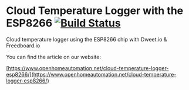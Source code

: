 # Cloud Temperature Logger with the ESP8266	 [![Build Status](https://travis-ci.org/openhomeautomation/esp8266-cloud.svg)](https://travis-ci.org/openhomeautomation/esp8266-cloud)

Cloud temperature logger using the ESP8266 chip with Dweet.io & Freedboard.io

You can find the article on our website:

[https://www.openhomeautomation.net/cloud-temperature-logger-esp8266/](https://www.openhomeautomation.net/cloud-temperature-logger-esp8266/)
